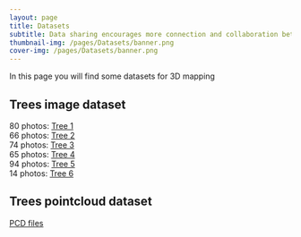 ```yaml
---
layout: page
title: Datasets
subtitle: Data sharing encourages more connection and collaboration between researchers
thumbnail-img: /pages/Datasets/banner.png
cover-img: /pages/Datasets/banner.png
---
```

In this page you will find some datasets for 3D mapping<br>

<!-- <img src="/pages/Datasets/banner.png" align="center"><br> -->

## Trees image dataset
80 photos: <a href="https://drive.google.com/drive/folders/15e5q8XZuJUcQLk_ynZeljlkJmXFAAqVG?usp=sharing">Tree 1</a><br>
66 photos: <a href="https://drive.google.com/drive/folders/1SHkres6Ex0UFzMuqG9V7CBDIEz4nIDf5?usp=sharing">Tree 2</a><br>
74 photos: <a href="https://drive.google.com/drive/folders/19hX1J3fSw8WvX7-ma4me7_hjh9lAjsk-?usp=sharing">Tree 3</a><br>
65 photos: <a href="https://drive.google.com/drive/folders/1cN7NyDK1VAGgMcARtP4hV0MdVsHLNZc_?usp=sharing">Tree 4</a><br>
94 photos: <a href="https://drive.google.com/drive/folders/1ifLVliqBYHj6_6wCBpN2zcHa5HV4F6Rq?usp=sharing">Tree 5</a><br>
14 photos: <a href="https://drive.google.com/drive/folders/1cHlqOBxYP0mTnO-Y9pluAx98Ey32ENKt?usp=sharing">Tree 6</a>

## Trees pointcloud dataset
<a href="https://drive.google.com/drive/folders/1sW4oqcaKPsupEaSFkoGAgdHjv6ydwUFF?usp=sharing">PCD files</a>